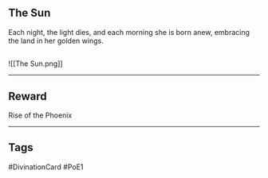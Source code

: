 ## The Sun
Each night, the light dies, and each morning she is born anew, embracing the land in her golden wings.
## 
![[The Sun.png]]

---
## Reward
Rise of the Phoenix

---
## Tags
#DivinationCard
#PoE1